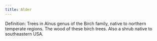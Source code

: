 ```yaml
---
title: Alder
---
```


Definition: Trees in Alnus genus of the Birch family, native to northern temperate regions. The wood of these birch trees. Also a shrub native to southeastern USA.    
